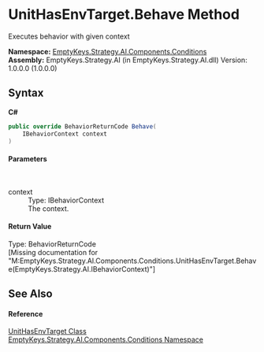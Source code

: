 # UnitHasEnvTarget.Behave Method 
 

Executes behavior with given context

**Namespace:**&nbsp;<a href="N_EmptyKeys_Strategy_AI_Components_Conditions">EmptyKeys.Strategy.AI.Components.Conditions</a><br />**Assembly:**&nbsp;EmptyKeys.Strategy.AI (in EmptyKeys.Strategy.AI.dll) Version: 1.0.0.0 (1.0.0.0)

## Syntax

**C#**<br />
``` C#
public override BehaviorReturnCode Behave(
	IBehaviorContext context
)
```


#### Parameters
&nbsp;<dl><dt>context</dt><dd>Type: IBehaviorContext<br />The context.</dd></dl>

#### Return Value
Type: BehaviorReturnCode<br />\[Missing <returns> documentation for "M:EmptyKeys.Strategy.AI.Components.Conditions.UnitHasEnvTarget.Behave(EmptyKeys.Strategy.AI.IBehaviorContext)"\]

## See Also


#### Reference
<a href="T_EmptyKeys_Strategy_AI_Components_Conditions_UnitHasEnvTarget">UnitHasEnvTarget Class</a><br /><a href="N_EmptyKeys_Strategy_AI_Components_Conditions">EmptyKeys.Strategy.AI.Components.Conditions Namespace</a><br />